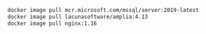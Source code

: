 ﻿```sh
docker image pull mcr.microsoft.com/mssql/server:2019-latest
docker image pull lacunasoftware/amplia:4.13
docker image pull nginx:1.16
```
